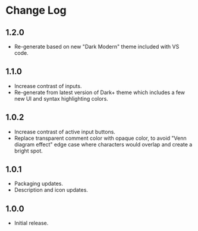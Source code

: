 Change Log
==========

1.2.0
-----

* Re-generate based on new "Dark Modern" theme included with VS code.

1.1.0
-----

* Increase contrast of inputs.
* Re-generate from latest version of Dark+ theme which includes a few new UI and
  syntax highlighting colors.

1.0.2
-----

* Increase contrast of active input buttons.
* Replace transparent comment color with opaque color, to avoid "Venn diagram
  effect" edge case where characters would overlap and create a bright spot.

1.0.1
-----

* Packaging updates.
* Description and icon updates.

1.0.0
-----

* Initial release.

